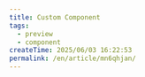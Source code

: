 ```yaml
---
title: Custom Component
tags:
  - preview
  - component
createTime: 2025/06/03 16:22:53
permalink: /en/article/mn6qhjan/
---
```


<CustomComponent />
